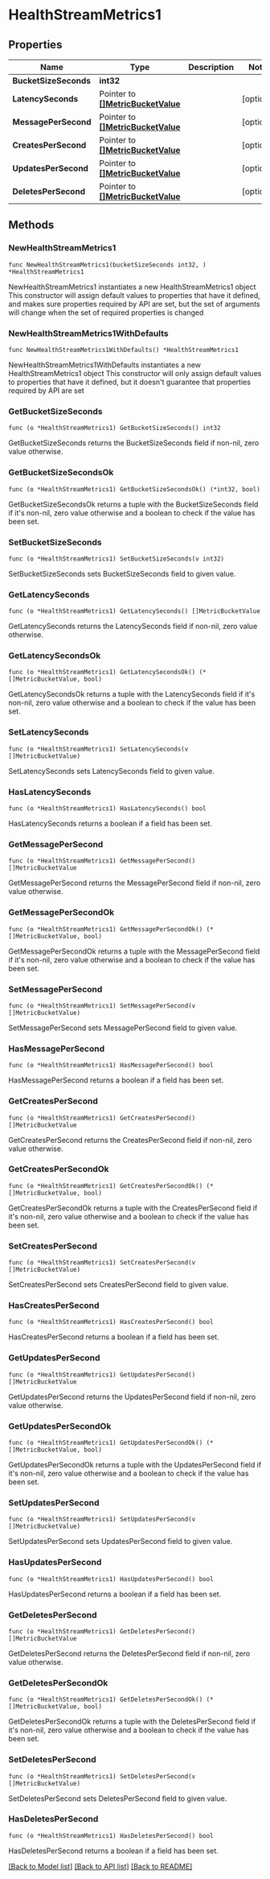 # HealthStreamMetrics1

## Properties

Name | Type | Description | Notes
------------ | ------------- | ------------- | -------------
**BucketSizeSeconds** | **int32** |  | 
**LatencySeconds** | Pointer to [**[]MetricBucketValue**](MetricBucketValue.md) |  | [optional] 
**MessagePerSecond** | Pointer to [**[]MetricBucketValue**](MetricBucketValue.md) |  | [optional] 
**CreatesPerSecond** | Pointer to [**[]MetricBucketValue**](MetricBucketValue.md) |  | [optional] 
**UpdatesPerSecond** | Pointer to [**[]MetricBucketValue**](MetricBucketValue.md) |  | [optional] 
**DeletesPerSecond** | Pointer to [**[]MetricBucketValue**](MetricBucketValue.md) |  | [optional] 

## Methods

### NewHealthStreamMetrics1

`func NewHealthStreamMetrics1(bucketSizeSeconds int32, ) *HealthStreamMetrics1`

NewHealthStreamMetrics1 instantiates a new HealthStreamMetrics1 object
This constructor will assign default values to properties that have it defined,
and makes sure properties required by API are set, but the set of arguments
will change when the set of required properties is changed

### NewHealthStreamMetrics1WithDefaults

`func NewHealthStreamMetrics1WithDefaults() *HealthStreamMetrics1`

NewHealthStreamMetrics1WithDefaults instantiates a new HealthStreamMetrics1 object
This constructor will only assign default values to properties that have it defined,
but it doesn't guarantee that properties required by API are set

### GetBucketSizeSeconds

`func (o *HealthStreamMetrics1) GetBucketSizeSeconds() int32`

GetBucketSizeSeconds returns the BucketSizeSeconds field if non-nil, zero value otherwise.

### GetBucketSizeSecondsOk

`func (o *HealthStreamMetrics1) GetBucketSizeSecondsOk() (*int32, bool)`

GetBucketSizeSecondsOk returns a tuple with the BucketSizeSeconds field if it's non-nil, zero value otherwise
and a boolean to check if the value has been set.

### SetBucketSizeSeconds

`func (o *HealthStreamMetrics1) SetBucketSizeSeconds(v int32)`

SetBucketSizeSeconds sets BucketSizeSeconds field to given value.


### GetLatencySeconds

`func (o *HealthStreamMetrics1) GetLatencySeconds() []MetricBucketValue`

GetLatencySeconds returns the LatencySeconds field if non-nil, zero value otherwise.

### GetLatencySecondsOk

`func (o *HealthStreamMetrics1) GetLatencySecondsOk() (*[]MetricBucketValue, bool)`

GetLatencySecondsOk returns a tuple with the LatencySeconds field if it's non-nil, zero value otherwise
and a boolean to check if the value has been set.

### SetLatencySeconds

`func (o *HealthStreamMetrics1) SetLatencySeconds(v []MetricBucketValue)`

SetLatencySeconds sets LatencySeconds field to given value.

### HasLatencySeconds

`func (o *HealthStreamMetrics1) HasLatencySeconds() bool`

HasLatencySeconds returns a boolean if a field has been set.

### GetMessagePerSecond

`func (o *HealthStreamMetrics1) GetMessagePerSecond() []MetricBucketValue`

GetMessagePerSecond returns the MessagePerSecond field if non-nil, zero value otherwise.

### GetMessagePerSecondOk

`func (o *HealthStreamMetrics1) GetMessagePerSecondOk() (*[]MetricBucketValue, bool)`

GetMessagePerSecondOk returns a tuple with the MessagePerSecond field if it's non-nil, zero value otherwise
and a boolean to check if the value has been set.

### SetMessagePerSecond

`func (o *HealthStreamMetrics1) SetMessagePerSecond(v []MetricBucketValue)`

SetMessagePerSecond sets MessagePerSecond field to given value.

### HasMessagePerSecond

`func (o *HealthStreamMetrics1) HasMessagePerSecond() bool`

HasMessagePerSecond returns a boolean if a field has been set.

### GetCreatesPerSecond

`func (o *HealthStreamMetrics1) GetCreatesPerSecond() []MetricBucketValue`

GetCreatesPerSecond returns the CreatesPerSecond field if non-nil, zero value otherwise.

### GetCreatesPerSecondOk

`func (o *HealthStreamMetrics1) GetCreatesPerSecondOk() (*[]MetricBucketValue, bool)`

GetCreatesPerSecondOk returns a tuple with the CreatesPerSecond field if it's non-nil, zero value otherwise
and a boolean to check if the value has been set.

### SetCreatesPerSecond

`func (o *HealthStreamMetrics1) SetCreatesPerSecond(v []MetricBucketValue)`

SetCreatesPerSecond sets CreatesPerSecond field to given value.

### HasCreatesPerSecond

`func (o *HealthStreamMetrics1) HasCreatesPerSecond() bool`

HasCreatesPerSecond returns a boolean if a field has been set.

### GetUpdatesPerSecond

`func (o *HealthStreamMetrics1) GetUpdatesPerSecond() []MetricBucketValue`

GetUpdatesPerSecond returns the UpdatesPerSecond field if non-nil, zero value otherwise.

### GetUpdatesPerSecondOk

`func (o *HealthStreamMetrics1) GetUpdatesPerSecondOk() (*[]MetricBucketValue, bool)`

GetUpdatesPerSecondOk returns a tuple with the UpdatesPerSecond field if it's non-nil, zero value otherwise
and a boolean to check if the value has been set.

### SetUpdatesPerSecond

`func (o *HealthStreamMetrics1) SetUpdatesPerSecond(v []MetricBucketValue)`

SetUpdatesPerSecond sets UpdatesPerSecond field to given value.

### HasUpdatesPerSecond

`func (o *HealthStreamMetrics1) HasUpdatesPerSecond() bool`

HasUpdatesPerSecond returns a boolean if a field has been set.

### GetDeletesPerSecond

`func (o *HealthStreamMetrics1) GetDeletesPerSecond() []MetricBucketValue`

GetDeletesPerSecond returns the DeletesPerSecond field if non-nil, zero value otherwise.

### GetDeletesPerSecondOk

`func (o *HealthStreamMetrics1) GetDeletesPerSecondOk() (*[]MetricBucketValue, bool)`

GetDeletesPerSecondOk returns a tuple with the DeletesPerSecond field if it's non-nil, zero value otherwise
and a boolean to check if the value has been set.

### SetDeletesPerSecond

`func (o *HealthStreamMetrics1) SetDeletesPerSecond(v []MetricBucketValue)`

SetDeletesPerSecond sets DeletesPerSecond field to given value.

### HasDeletesPerSecond

`func (o *HealthStreamMetrics1) HasDeletesPerSecond() bool`

HasDeletesPerSecond returns a boolean if a field has been set.


[[Back to Model list]](../README.md#documentation-for-models) [[Back to API list]](../README.md#documentation-for-api-endpoints) [[Back to README]](../README.md)


